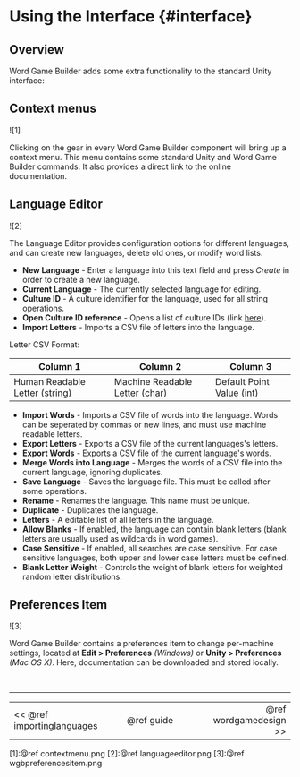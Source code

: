 Using the Interface {#interface}
===

## Overview
Word Game Builder adds some extra functionality to the standard Unity interface:

## Context menus

![1]

Clicking on the gear in every Word Game Builder component will bring up a context menu. This menu contains some standard Unity and Word Game Builder commands. It also provides a direct link to the online documentation.

## Language Editor

![2]

The Language Editor provides configuration options for different languages, and can create new languages, delete old ones, or modify word lists.

- **New Language** - Enter a language into this text field and press *Create* in order to create a new language.
- **Current Language** - The currently selected language for editing.
- **Culture ID** - A culture identifier for the language, used for all string operations.
- **Open Culture ID reference** - Opens a list of culture IDs (link [here](http://www.microsoft.com/resources/msdn/goglobal/default.mspx?OS=Windows%207)).
- **Import Letters** - Imports a CSV file of letters into the language.

Letter CSV Format:

Column 1                      |Column 2                      |Column 3
------------------------------|------------------------------|-------------------------
Human Readable Letter (string)|Machine Readable Letter (char)|Default Point Value (int)

- **Import Words** - Imports a CSV file of words into the language. Words can be seperated by commas or new lines, and must use machine readable letters.
- **Export Letters** - Exports a CSV file of the current languages's letters.
- **Export Words** - Exports a CSV file of the current language's words.
- **Merge Words into Language** - Merges the words of a CSV file into the current language, ignoring duplicates.
- **Save Language** - Saves the language file. This must be called after some operations.
- **Rename** - Renames the language. This name must be unique.
- **Duplicate** - Duplicates the language.
- **Letters** - A editable list of all letters in the language.
- **Allow Blanks** - If enabled, the language can contain blank letters (blank letters are usually used as wildcards in word games).
- **Case Sensitive** - If enabled, all searches are case sensitive. For case sensitive languages, both upper and lower case letters must be defined.
- **Blank Letter Weight** - Controls the weight of blank letters for weighted random letter distributions.

## Preferences Item

![3]

Word Game Builder contains a preferences item to change per-machine settings, located at **Edit > Preferences** <i>(Windows)</i> or **Unity > Preferences** <i>(Mac OS X)</i>. Here, documentation can be downloaded and stored locally.

<br>

---
<table width=80% align=center><tr>
<td width=33% align=left><< @ref importinglanguages</td>
<td width=34% align=center>@ref guide</td>
<td width=33% align=right>@ref wordgamedesign >></td>
</tr></table>


[1]:@ref contextmenu.png
[2]:@ref languageeditor.png
[3]:@ref wgbpreferencesitem.png